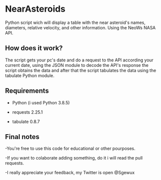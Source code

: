 # NearAsteroids
Python script wich will display a table with the near asteroid's names, diameters, relative velocity, and other information.
Using the NeoWs NASA API.

## How does it work?

The script gets your pc's date and do a request to the API according your current date, using the JSON module to decode the API's response the script obtains the data and after that the script tabulates the data using the tabulate Python module. 

## Requirements

- Python (i used Python 3.8.5)

- requests 2.25.1

- tabulate 0.8.7

## Final notes

-You're free to use this code for educational or other pourposes.

-If you want to colaborate adding something, do it i will read the pull requests.

-I really appreciate your feedback, my Twitter is open @Sgewux
